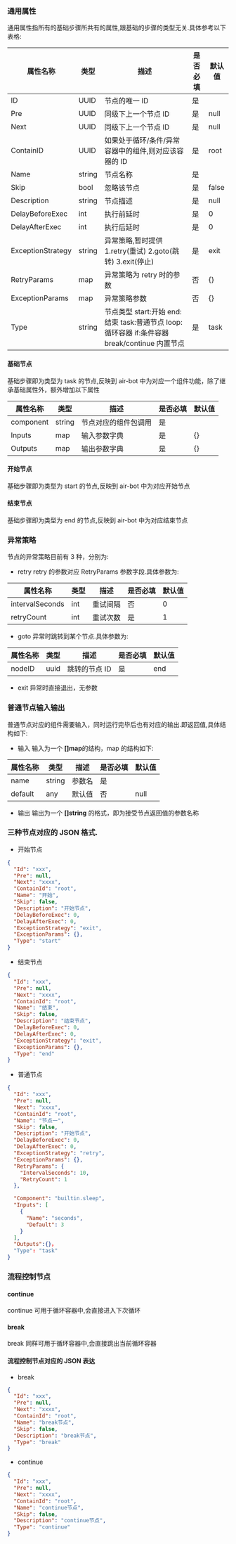 ### 通用属性

通用属性指所有的基础步骤所共有的属性,跟基础的步骤的类型无关.具体参考以下表格:

| 属性名称          | 类型   | 描述                                                                                         | 是否必填 | 默认值 |
| ----------------- | ------ | -------------------------------------------------------------------------------------------- | -------- | ------ |
| ID                | UUID   | 节点的唯一 ID                                                                                | 是       |
| Pre               | UUID   | 同级下上一个节点 ID                                                                          | 是       | null   |
| Next              | UUID   | 同级下上一个节点 ID                                                                          | 是       | null   |
| ContainID         | UUID   | 如果处于循环/条件/异常容器中的组件,则对应该容器的 ID                                         | 是       | root   |
| Name              | string | 节点名称                                                                                     | 是       |
| Skip              | bool   | 忽略该节点                                                                                   | 是       | false  |
| Description       | string | 节点描述                                                                                     | 是       | null   |
| DelayBeforeExec   | int    | 执行前延时                                                                                   | 是       | 0      |
| DelayAfterExec    | int    | 执行后延时                                                                                   | 是       | 0      |
| ExceptionStrategy | string | 异常策略,暂时提供 1.retry(重试) 2.goto(跳转) 3.exit(停止)                                    | 是       | exit   |
| RetryParams       | map    | 异常策略为 retry 时的参数                                                                    | 否       | {}     |
| ExceptionParams   | map    | 异常策略参数                                                                                 | 否       | {}     |
| Type              | string | 节点类型 start:开始 end:结束 task:普通节点 loop:循环容器 if:条件容器 break/continue 内置节点 | 是       | task   |

#### 基础节点

基础步骤即为类型为 task 的节点,反映到 air-bot 中为对应一个组件功能，除了继承基础属性外，额外增加以下属性

| 属性名称  | 类型   | 描述                 | 是否必填 | 默认值 |
| --------- | ------ | -------------------- | -------- | ------ |
| component | string | 节点对应的组件包调用 | 是       |
| Inputs    | map    | 输入参数字典         | 是       | {}     |
| Outputs   | map    | 输出参数字典         | 是       | {}     |

#### 开始节点

基础步骤即为类型为 start 的节点,反映到 air-bot 中为对应开始节点

#### 结束节点

基础步骤即为类型为 end 的节点,反映到 air-bot 中为对应结束节点

### 异常策略

节点的异常策略目前有 3 种，分别为:

- retry
  retry 的参数对应 RetryParams 参数字段.具体参数为:

| 属性名称        | 类型 | 描述     | 是否必填 | 默认值 |
| --------------- | ---- | -------- | -------- | ------ |
| intervalSeconds | int  | 重试间隔 | 否       | 0      |
| retryCount      | int  | 重试次数 | 是       | 1      |

- goto
  异常时跳转到某个节点.具体参数为:

| 属性名称 | 类型 | 描述          | 是否必填 | 默认值 |
| -------- | ---- | ------------- | -------- | ------ |
| nodeID   | uuid | 跳转的节点 ID | 是       | end    |

- exit
  异常时直接退出，无参数

### 普通节点输入输出

普通节点对应的组件需要输入，同时运行完毕后也有对应的输出.即返回值,具体结构如下:

- 输入
  输入为一个 **[]map**的结构，map 的结构如下:

| 属性名称 | 类型   | 描述   | 是否必填 | 默认值 |
| -------- | ------ | ------ | -------- | ------ |
| name     | string | 参数名 | 是       |
| default  | any    | 默认值 | 否       | null   |

- 输出
  输出为一个 **[]string** 的格式，即为接受节点返回值的参数名称

### 三种节点对应的 JSON 格式.

- 开始节点

```json
{
  "Id": "xxx",
  "Pre": null,
  "Next": "xxxx",
  "ContainId": "root",
  "Name": "开始",
  "Skip": false,
  "Description": "开始节点",
  "DelayBeforeExec": 0,
  "DelayAfterExec": 0,
  "ExceptionStrategy": "exit",
  "ExceptionParams": {},
  "Type": "start"
}
```

- 结束节点

```json
{
  "Id": "xxx",
  "Pre": null,
  "Next": "xxxx",
  "ContainId": "root",
  "Name": "结束",
  "Skip": false,
  "Description": "结束节点",
  "DelayBeforeExec": 0,
  "DelayAfterExec": 0,
  "ExceptionStrategy": "exit",
  "ExceptionParams": {},
  "Type": "end"
}
```

- 普通节点

```json
{
  "Id": "xxx",
  "Pre": null,
  "Next": "xxxx",
  "ContainId": "root",
  "Name": "节点一",
  "Skip": false,
  "Description": "开始节点",
  "DelayBeforeExec": 0,
  "DelayAfterExec": 0,
  "ExceptionStrategy": "retry",
  "ExceptionParams": {},
  "RetryParams": {
    "IntervalSeconds": 10,
    "RetryCount": 1
  },

  "Component": "builtin.sleep",
  "Inputs": [
    {
      "Name": "seconds",
      "Default": 3
    }
  ],
  "Outputs":{}，
  "Type": "task"
}
```

### 流程控制节点

#### continue

continue 可用于循环容器中,会直接进入下次循环

#### break

break 同样可用于循环容器中,会直接跳出当前循环容器

#### 流程控制节点对应的 JSON 表达

- break

```json
{
  "Id": "xxx",
  "Pre": null,
  "Next": "xxxx",
  "ContainId": "root",
  "Name": "break节点",
  "Skip": false,
  "Description": "break节点",
  "Type": "break"
}
```

- continue

```json
{
  "Id": "xxx",
  "Pre": null,
  "Next": "xxxx",
  "ContainId": "root",
  "Name": "continue节点",
  "Skip": false,
  "Description": "continue节点",
  "Type": "continue"
}
```
